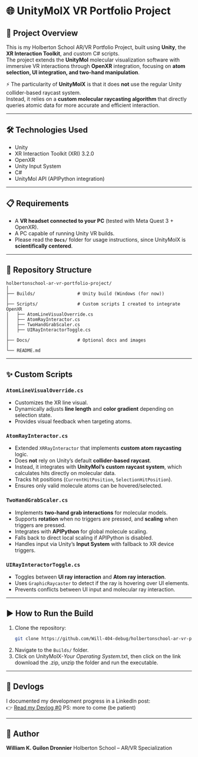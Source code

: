 # 🌐 UnityMolX VR Portfolio Project

## 📖 Project Overview
This is my Holberton School AR/VR Portfolio Project, built using **Unity**, the **XR Interaction Toolkit**, and custom C# scripts.  
The project extends the **UnityMol** molecular visualization software with immersive VR interactions through **OpenXR** integration, focusing on **atom selection, UI integration, and two-hand manipulation**.

⚡ The particularity of **UnityMolX** is that it does **not** use the regular Unity collider-based raycast system.  
Instead, it relies on a **custom molecular raycasting algorithm** that directly queries atomic data for more accurate and efficient interaction.

---

## 🛠️ Technologies Used
- Unity  
- XR Interaction Toolkit (XRI) 3.2.0  
- OpenXR  
- Unity Input System  
- C#  
- UnityMol API (APIPython integration)  

---

## 📋 Requirements
- A **VR headset connected to your PC** (tested with Meta Quest 3 + OpenXR).  
- A PC capable of running Unity VR builds.  
- Please read the **`Docs/`** folder for usage instructions, since UnityMolX is **scientifically centered**.

---

## 📂 Repository Structure
```plaintext
holbertonschool-ar-vr-portfolio-project/
│
├── Builds/                # Unity build (Windows (for now))
│
├── Scripts/               # Custom scripts I created to integrate OpenXR
│   ├── AtomLineVisualOverride.cs
│   ├── AtomRayInteractor.cs
│   ├── TwoHandGrabScaler.cs
│   ├── UIRayInteractorToggle.cs
│
├── Docs/                  # Optional docs and images
│
└── README.md
```

---

## ✨ Custom Scripts

### `AtomLineVisualOverride.cs`
- Customizes the XR line visual.  
- Dynamically adjusts **line length** and **color gradient** depending on selection state.  
- Provides visual feedback when targeting atoms.

### `AtomRayInteractor.cs`
- Extended `XRRayInteractor` that implements **custom atom raycasting** logic.  
- Does **not** rely on Unity’s default **collider-based raycast**.  
- Instead, it integrates with **UnityMol’s custom raycast system**, which calculates hits directly on molecular data.  
- Tracks hit positions (`CurrentHitPosition`, `SelectionHitPosition`).  
- Ensures only valid molecule atoms can be hovered/selected.

### `TwoHandGrabScaler.cs`
- Implements **two-hand grab interactions** for molecular models.  
- Supports **rotation** when no triggers are pressed, and **scaling** when triggers are pressed.  
- Integrates with **APIPython** for global molecule scaling.  
- Falls back to direct local scaling if APIPython is disabled.  
- Handles input via Unity’s **Input System** with fallback to XR device triggers.

### `UIRayInteractorToggle.cs`
- Toggles between **UI ray interaction** and **Atom ray interaction**.  
- Uses `GraphicRaycaster` to detect if the ray is hovering over UI elements.  
- Prevents conflicts between UI input and molecular ray interaction.  

---

## ▶️ How to Run the Build
1. Clone the repository:  
   ```bash
   git clone https://github.com/Will-404-debug/holbertonschool-ar-vr-portfolio-project.git
   ```
2. Navigate to the `Builds/` folder.  
3. Click on UnityMolX-*Your Operating System*.txt, then click on the link download the .zip, unzip the folder and run the executable.  

---

## 📓 Devlogs
I documented my development progress in a LinkedIn post:  
👉 [Read my Devlog #0](https://www.linkedin.com/pulse/unitymolx-vr-devlog-0-first-steps-scientific-william-guilon-dronnier-rh7ue)
PS: more to come (be patient)

---

## 👤 Author
**William K. Guilon Dronnier**
Holberton School – AR/VR Specialization

